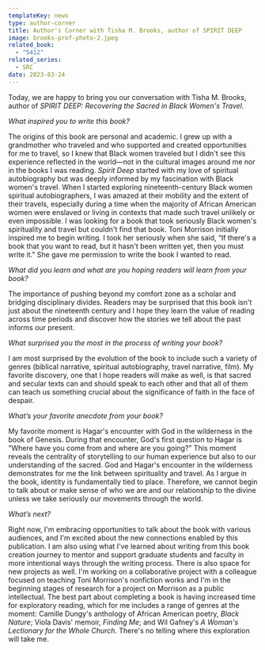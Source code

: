 ```yaml
---
templateKey: news
type: author-corner
title: Author's Corner with Tisha M. Brooks, author of SPIRIT DEEP
image: brooks-prof-photo-2.jpeg
related_book:
  - "5412"
related_series:
  - SRC
date: 2023-03-24
---
```

Today, we are happy to bring you our conversation with Tisha M. Brooks, author of *SPIRIT DEEP: Recovering the Sacred in Black Women's Travel.*

*What inspired you to write this book?* 

The origins of this book are personal and academic. I grew up with a grandmother who traveled and who supported and created opportunities for me to travel, so I knew that Black women traveled but I didn't see this experience reflected in the world—not in the cultural images around me nor in the books I was reading. *Spirit Deep* started with my love of spiritual autobiography but was deeply informed by my fascination with Black women's travel. When I started exploring nineteenth-century Black women spiritual autobiographers, I was amazed at their mobility and the extent of their travels, especially during a time when the majority of African American women were enslaved or living in contexts that made such travel unlikely or even impossible. I was looking for a book that took seriously Black women's spirituality and travel but couldn't find that book. Toni Morrison initially inspired me to begin writing. I took her seriously when she said, “If there's a book that you want to read, but it hasn't been written yet, then you must write it." She gave me permission to write the book I wanted to read. 

*What did you learn and what are you hoping readers will learn from your book?* 

The importance of pushing beyond my comfort zone as a scholar and bridging disciplinary divides. Readers may be surprised that this book isn't just about the nineteenth century and I hope they learn the value of reading across time periods and discover how the stories we tell about the past informs our present. 

*What surprised you the most in the process of writing your book?* 

I am most surprised by the evolution of the book to include such a variety of genres (biblical narrative, spiritual autobiography, travel narrative, film). My favorite discovery, one that I hope readers will make as well, is that sacred and secular texts can and should speak to each other and that all of them can teach us something crucial about the significance of faith in the face of despair. 

*What’s your favorite anecdote from your book?*

My favorite moment is Hagar's encounter with God in the wilderness in the book of Genesis. During that encounter, God's first question to Hagar is "Where have you come from and where are you going?" This moment reveals the centrality of storytelling to our human experience but also to our understanding of the sacred. God and Hagar's encounter in the wilderness demonstrates for me the link between spirituality and travel. As I argue in the book, identity is fundamentally tied to place. Therefore, we cannot begin to talk about or make sense of who we are and our relationship to the divine unless we take seriously our movements through the world. 

*What’s next?* 

Right now, I'm embracing opportunities to talk about the book with various audiences, and I'm excited about the new connections enabled by this publication. I am also using what I've learned about writing from this book creation journey to mentor and support graduate students and faculty in more intentional ways through the writing process. There is also space for new projects as well. I'm working on a collaborative project with a colleague focused on teaching Toni Morrison's nonfiction works and I'm in the beginning stages of research for a project on Morrison as a public intellectual. The best part about completing a book is having increased time for exploratory reading, which for me includes a range of genres at the moment: Camille Dungy's anthology of African American poetry, *Black Nature*; Viola Davis' memoir, *Finding Me*; and Wil Gafney's *A Woman's Lectionary for the Whole Church*. There's no telling where this exploration will take me.
